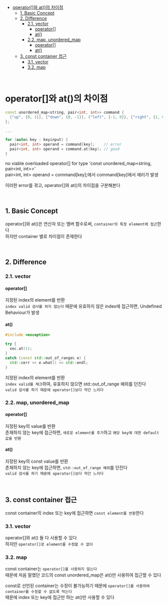 - [operator\[\]와 at()의 차이점](#operator와-at의-차이점)
  - [1. Basic Concept](#1-basic-concept)
  - [2. Difference](#2-difference)
    - [2.1. vector](#21-vector)
      - [operator\[\]](#operator)
      - [at()](#at)
    - [2.2. map, unordered\_map](#22-map-unordered_map)
      - [operator\[\]](#operator-1)
      - [at()](#at-1)
  - [3. const container 접근](#3-const-container-접근)
    - [3.1. vector](#31-vector)
    - [3.2. map](#32-map)

<br>

# operator[]와 at()의 차이점
```cpp
const unordered_map<string, pair<int, int>> command {
  {"up", {0, 1}}, {"down", {0, -1}}, {"left", {-1, 0}}, {"right", {1, 0}}
};

...

for (auto& key : keyinput) {
  pair<int, int> operand = command[key];    // error
  pair<int, int> operand = command.at(key); // good
}
```
no viable overloaded operator[] for type 'const unordered_map<string, pair<int, int>>'   
pair<int, int> operand = command[key];에서 command[key]에서 에러가 발생   

이러한 error를 겪고, operator[]와 at()의 차이점을 구분해본다   

<br>

## 1. Basic Concept
operator[]와 at()은 연산자 또는 멤버 함수로써, `container의 특정 element에 접근`한다   
하지만 container 별로 차이점이 존재한다   

<br>

## 2. Difference
### 2.1. vector
#### operator[]
지정된 index의 element를 반환   
`index valid 검사를 하지 않는다` 때문에 유효하지 않은 index에 접근하면, Undefined Behaviour가 발생   
#### at()
```cpp
#include <exception>

try {
  vec.at(1);
}
catch (const std::out_of_range& e) {
  std::cerr << e.what() << std::endl;
}
```
지정된 index의 element를 반환   
`index valid를 체크`하여, 유효하지 않으면 std::out_of_range 예외를 던진다   
`valid 검사를 하기 때문에 operator[]보다 약간 느리다`   

### 2.2. map, unordered_map
#### operator[]
지정된 key의 value를 반환   
존재하지 않는 key에 접근하면, `새로운 element를 추가`하고 `해당 key에 대한 default 값을 반환`   

#### at()
지정된 key의 const value를 반환   
존재하지 않는 key에 접근하면, `std::out_of_range 예외`를 던진다   
`valid 검사를 하기 때문에 operator[]보다 약간 느리다`   

<br>

## 3. const container 접근
const container의 index 또는 key에 접근하면 `const element를 반환`한다   
### 3.1. vector
operator[]와 at() 둘 다 사용할 수 있다   
하지만 `operator[]로 element를 수정할 수 없다`   

### 3.2. map
const container는 `operator[]를 사용하지 않는다`   
때문에 처음 말했던 코드의 const unordered_map은 at()만 사용하여 접근할 수 있다   

const로 선언된 container는 수정이 불가능하기 때문에 `operator[]를 사용하여 container를 수정할 수 없도록 막는다`   
때문에 index 또는 key에 접근만 하는 at()만 사용할 수 있다   